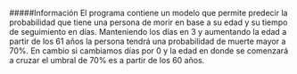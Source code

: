 #####Información
El programa contiene un modelo que permite predecir la probabilidad que tiene
una persona de morir en base a su edad y su tiempo de seguimiento en días.
Manteniendo los días en 3 y aumentando la edad a partir de los 61 años la persona
tendrá una probabilidad de muerte mayor a 70%. En cambio si cambiamos días por
0 y la edad en donde se comenzará a cruzar el umbral de 70% es a partir de los
60 años.
